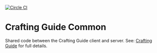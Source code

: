 [![Circle CI](https://circleci.com/gh/andrewminer/crafting-guide-common.svg?style=svg)](https://circleci.com/gh/andrewminer/crafting-guide-common)

# Crafting Guide Common

Shared code between the Crafting Guide client and server.  See: [Crafting Guide](https://github.com/andrewminer/crafting-guide) for full details.
